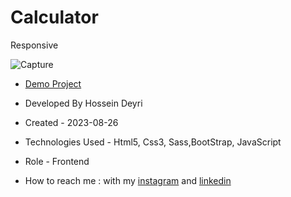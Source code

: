 # Calculator
Responsive

![Capture](https://github.com/hossein-deyri/Calculator/assets/136192436/53bb5fa7-daa9-4874-8bc6-e5218ecf4ad5)

- [Demo Project]( https://hossein-deyri.github.io/Calculator/)

- Developed By Hossein Deyri

- Created - 2023-08-26

- Technologies Used - Html5, Css3, Sass,BootStrap, JavaScript

- Role - Frontend

- How to reach me : with my [instagram](https://www.instagram.com/hossein.deyri_web) and [linkedin](https://www.linkedin.com/in/hossein-deyri)
